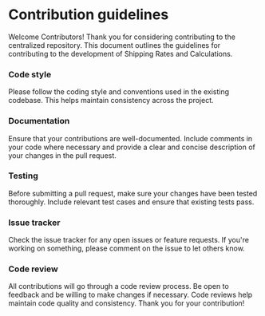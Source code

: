 # Contribution guidelines

Welcome Contributors!
Thank you for considering contributing to the centralized repository. This document outlines the guidelines for contributing to the development of Shipping Rates and Calculations.

### Code style
Please follow the coding style and conventions used in the existing codebase. This helps maintain consistency across the project.

### Documentation
Ensure that your contributions are well-documented. Include comments in your code where necessary and provide a clear and concise description of your changes in the pull request.

### Testing
Before submitting a pull request, make sure your changes have been tested thoroughly. Include relevant test cases and ensure that existing tests pass.


### Issue tracker
Check the issue tracker for any open issues or feature requests. If you're working on something, please comment on the issue to let others know.

### Code review
All contributions will go through a code review process. Be open to feedback and be willing to make changes if necessary. Code reviews help maintain code quality and consistency.
Thank you for your contribution!
